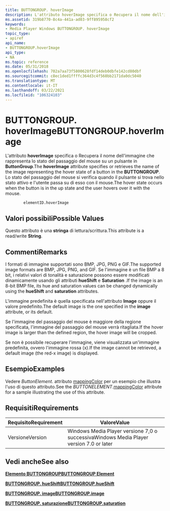 ```yaml
---
title: BUTTONGROUP. hoverImage
description: L'attributo hoverImage specifica o Recupera il nome dell'immagine che rappresenta lo stato del passaggio del mouse su un pulsante in BUTTONGROUP. Lo stato del passaggio del mouse si verifica quando il pulsante si trova nello stato attivo e l'utente passa su di esso con il mouse.
ms.assetid: 319b8770-8c4a-441a-ad03-9ff895958cf2
keywords:
- Media Player Windows BUTTONGROUP. hoverImage
topic_type:
- apiref
api_name:
- BUTTONGROUP.hoverImage
api_type:
- NA
ms.topic: reference
ms.date: 05/31/2018
ms.openlocfilehash: 702a7aa73f5800628fdf14deb0dbfe142cd80dbf
ms.sourcegitcommit: c8ec1ded1ffffc364d3c4f560bb2171da0dc5040
ms.translationtype: MT
ms.contentlocale: it-IT
ms.lasthandoff: 03/22/2021
ms.locfileid: "106324103"
---
```

# <a name="buttongrouphoverimage"></a><span data-ttu-id="4bea5-105">BUTTONGROUP. hoverImage</span><span class="sxs-lookup"><span data-stu-id="4bea5-105">BUTTONGROUP.hoverImage</span></span>

<span data-ttu-id="4bea5-106">L'attributo **hoverImage** specifica o Recupera il nome dell'immagine che rappresenta lo stato del passaggio del mouse su un pulsante in **ButtonGroup**.</span><span class="sxs-lookup"><span data-stu-id="4bea5-106">The **hoverImage** attribute specifies or retrieves the name of the image representing the hover state of a button in the **BUTTONGROUP**.</span></span> <span data-ttu-id="4bea5-107">Lo stato del passaggio del mouse si verifica quando il pulsante si trova nello stato attivo e l'utente passa su di esso con il mouse.</span><span class="sxs-lookup"><span data-stu-id="4bea5-107">The hover state occurs when the button is in the up state and the user hovers over it with the mouse.</span></span>

``` syntax
        elementID.hoverImage
```

## <a name="possible-values"></a><span data-ttu-id="4bea5-108">Valori possibili</span><span class="sxs-lookup"><span data-stu-id="4bea5-108">Possible Values</span></span>

<span data-ttu-id="4bea5-109">Questo attributo è una **stringa** di lettura/scrittura.</span><span class="sxs-lookup"><span data-stu-id="4bea5-109">This attribute is a read/write **String**.</span></span>

## <a name="remarks"></a><span data-ttu-id="4bea5-110">Commenti</span><span class="sxs-lookup"><span data-stu-id="4bea5-110">Remarks</span></span>

<span data-ttu-id="4bea5-111">I formati di immagine supportati sono BMP, JPG, PNG e GIF.</span><span class="sxs-lookup"><span data-stu-id="4bea5-111">The supported image formats are BMP, JPG, PNG, and GIF.</span></span> <span data-ttu-id="4bea5-112">Se l'immagine è un file BMP a 8 bit, i relativi valori di tonalità e saturazione possono essere modificati dinamicamente usando gli attributi **hueShift** e **Saturation** .</span><span class="sxs-lookup"><span data-stu-id="4bea5-112">If the image is an 8-bit BMP file, its hue and saturation values can be changed dynamically using the **hueShift** and **saturation** attributes.</span></span>

<span data-ttu-id="4bea5-113">L'immagine predefinita è quella specificata nell'attributo **Image** oppure il valore predefinito.</span><span class="sxs-lookup"><span data-stu-id="4bea5-113">The default image is the one specified in the **image** attribute, or its default.</span></span>

<span data-ttu-id="4bea5-114">Se l'immagine del passaggio del mouse è maggiore della regione specificata, l'immagine del passaggio del mouse verrà ritagliata.</span><span class="sxs-lookup"><span data-stu-id="4bea5-114">If the hover image is larger than the defined region, the hover image will be cropped.</span></span>

<span data-ttu-id="4bea5-115">Se non è possibile recuperare l'immagine, viene visualizzata un'immagine predefinita, ovvero l'immagine rossa (x).</span><span class="sxs-lookup"><span data-stu-id="4bea5-115">If the image cannot be retrieved, a default image (the red-x image) is displayed.</span></span>

## <a name="examples"></a><span data-ttu-id="4bea5-116">Esempio</span><span class="sxs-lookup"><span data-stu-id="4bea5-116">Examples</span></span>

<span data-ttu-id="4bea5-117">Vedere *ButtonElement*. attributo [mappingColor](buttonelement-mappingcolor.md) per un esempio che illustra l'uso di questo attributo.</span><span class="sxs-lookup"><span data-stu-id="4bea5-117">See the *BUTTONELEMENT*.[mappingColor](buttonelement-mappingcolor.md) attribute for a sample illustrating the use of this attribute.</span></span>

## <a name="requirements"></a><span data-ttu-id="4bea5-118">Requisiti</span><span class="sxs-lookup"><span data-stu-id="4bea5-118">Requirements</span></span>



| <span data-ttu-id="4bea5-119">Requisito</span><span class="sxs-lookup"><span data-stu-id="4bea5-119">Requirement</span></span> | <span data-ttu-id="4bea5-120">Valore</span><span class="sxs-lookup"><span data-stu-id="4bea5-120">Value</span></span> |
|--------------------|------------------------------------------------------|
| <span data-ttu-id="4bea5-121">Versione</span><span class="sxs-lookup"><span data-stu-id="4bea5-121">Version</span></span><br/> | <span data-ttu-id="4bea5-122">Windows Media Player versione 7,0 o successiva</span><span class="sxs-lookup"><span data-stu-id="4bea5-122">Windows Media Player version 7.0 or later</span></span><br/> |



## <a name="see-also"></a><span data-ttu-id="4bea5-123">Vedi anche</span><span class="sxs-lookup"><span data-stu-id="4bea5-123">See also</span></span>

<dl> <dt>

[<span data-ttu-id="4bea5-124">**Elemento BUTTONGROUP**</span><span class="sxs-lookup"><span data-stu-id="4bea5-124">**BUTTONGROUP Element**</span></span>](buttongroup-element.md)
</dt> <dt>

[<span data-ttu-id="4bea5-125">**BUTTONGROUP. hueShift**</span><span class="sxs-lookup"><span data-stu-id="4bea5-125">**BUTTONGROUP.hueShift**</span></span>](buttongroup-hueshift.md)
</dt> <dt>

[<span data-ttu-id="4bea5-126">**BUTTONGROUP. image**</span><span class="sxs-lookup"><span data-stu-id="4bea5-126">**BUTTONGROUP.image**</span></span>](buttongroup-image.md)
</dt> <dt>

[<span data-ttu-id="4bea5-127">**BUTTONGROUP. saturazione**</span><span class="sxs-lookup"><span data-stu-id="4bea5-127">**BUTTONGROUP.saturation**</span></span>](buttongroup-saturation.md)
</dt> </dl>

 

 





